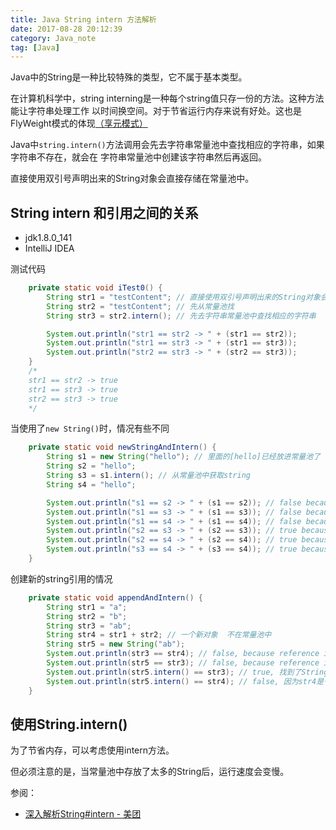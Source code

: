 ```yaml
---
title: Java String intern 方法解析
date: 2017-08-28 20:12:39
category: Java_note
tag: [Java]
---
```


Java中的String是一种比较特殊的类型，它不属于基本类型。

在计算机科学中，string interning是一种每个string值只存一份的方法。这种方法能让字符串处理工作
以时间换空间。对于节省运行内存来说有好处。这也是FlyWeight模式的体现[（享元模式）](http://rustfisher.github.io/2017/04/01/DesignPattern/Flyweight-Pattern/)

Java中`string.intern()`方法调用会先去字符串常量池中查找相应的字符串，如果字符串不存在，就会在
字符串常量池中创建该字符串然后再返回。

直接使用双引号声明出来的String对象会直接存储在常量池中。

## String intern 和引用之间的关系
* jdk1.8.0_141
* IntelliJ IDEA

测试代码
```java
    private static void iTest0() {
        String str1 = "testContent"; // 直接使用双引号声明出来的String对象会直接存储在常量池中
        String str2 = "testContent"; // 先从常量池找
        String str3 = str2.intern(); // 先去字符串常量池中查找相应的字符串

        System.out.println("str1 == str2 -> " + (str1 == str2));
        System.out.println("str1 == str3 -> " + (str1 == str3));
        System.out.println("str2 == str3 -> " + (str2 == str3));
    }
    /*
    str1 == str2 -> true
    str1 == str3 -> true
    str2 == str3 -> true
    */
```

当使用了`new String()`时，情况有些不同
```java
    private static void newStringAndIntern() {
        String s1 = new String("hello"); // 里面的[hello]已经放进常量池了
        String s2 = "hello";
        String s3 = s1.intern(); // 从常量池中获取string
        String s4 = "hello";

        System.out.println("s1 == s2 -> " + (s1 == s2)); // false because reference is different
        System.out.println("s1 == s3 -> " + (s1 == s3)); // false because reference is different
        System.out.println("s1 == s4 -> " + (s1 == s4)); // false because reference is different
        System.out.println("s2 == s3 -> " + (s2 == s3)); // true because reference is same
        System.out.println("s2 == s4 -> " + (s2 == s4)); // true because reference is same
        System.out.println("s3 == s4 -> " + (s3 == s4)); // true because reference is same
    }
```

创建新的string引用的情况
```java
    private static void appendAndIntern() {
        String str1 = "a";
        String str2 = "b";
        String str3 = "ab";
        String str4 = str1 + str2; // 一个新对象  不在常量池中
        String str5 = new String("ab");
        System.out.println(str3 == str4); // false, because reference is different
        System.out.println(str5 == str3); // false, because reference is different
        System.out.println(str5.intern() == str3); // true, 找到了String Pool中的 "ab"
        System.out.println(str5.intern() == str4); // false, 因为str4是一个新的对象
    }
```

## 使用String.intern()
为了节省内存，可以考虑使用intern方法。

但必须注意的是，当常量池中存放了太多的String后，运行速度会变慢。

参阅：
* [深入解析String#intern - 美团](https://tech.meituan.com/in_depth_understanding_string_intern.html)
